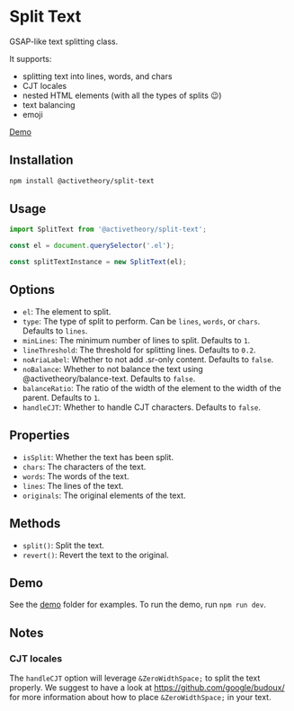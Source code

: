 # Split Text

GSAP-like text splitting class.

It supports:

- splitting text into lines, words, and chars
- CJT locales
- nested HTML elements (with all the types of splits 😉)
- text balancing
- emoji

[Demo](https://activetheory.github.io/split-text/)

## Installation

```bash
npm install @activetheory/split-text
```

## Usage

```js
import SplitText from '@activetheory/split-text';

const el = document.querySelector('.el');

const splitTextInstance = new SplitText(el);
```

## Options

- `el`: The element to split.
- `type`: The type of split to perform. Can be `lines`, `words`, or `chars`. Defaults to `lines`.
- `minLines`: The minimum number of lines to split. Defaults to `1`.
- `lineThreshold`: The threshold for splitting lines. Defaults to `0.2`.
- `noAriaLabel`: Whether to not add .sr-only content. Defaults to `false`.
- `noBalance`: Whether to not balance the text using @activetheory/balance-text. Defaults to `false`.
- `balanceRatio`: The ratio of the width of the element to the width of the parent. Defaults to `1`.
- `handleCJT`: Whether to handle CJT characters. Defaults to `false`.

## Properties

- `isSplit`: Whether the text has been split.
- `chars`: The characters of the text.
- `words`: The words of the text.
- `lines`: The lines of the text.
- `originals`: The original elements of the text.

## Methods

- `split()`: Split the text.
- `revert()`: Revert the text to the original.

## Demo

See the [demo](./demo) folder for examples.
To run the demo, run `npm run dev`.

## Notes

### CJT locales

The `handleCJT` option will leverage `&ZeroWidthSpace;` to split the text properly.
We suggest to have a look at https://github.com/google/budoux/ for more information about how to place `&ZeroWidthSpace;` in your text.
